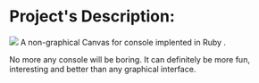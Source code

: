 # Project's Description: 
<img src ="https://www.dropbox.com/s/8bxlbz2w3tfik0b/1642145651722.jpg?raw=1">
A non-graphical Canvas for console implented in Ruby .

No more any console will be boring. 
It can definitely be more fun, interesting and better than any graphical interface.

